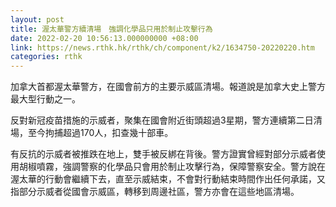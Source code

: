 ```yaml
---
layout: post
title: 渥太華警方續清場　強調化學品只用於制止攻擊行為
date: 2022-02-20 10:56:13.000000000 +08:00
link: https://news.rthk.hk/rthk/ch/component/k2/1634750-20220220.htm
categories: rthk
---
```


加拿大首都渥太華警方，在國會前方的主要示威區清場。報道說是加拿大史上警方最大型行動之一。

反對新冠疫苗措施的示威者，聚集在國會附近街頭超過3星期，警方連續第二日清場，至今拘捕超過170人，扣查幾十部車。

有反抗的示威者被推跌在地上，雙手被反綁在背後。警方證實曾經對部分示威者使用胡椒噴霧，強調警察的化學品只會用於制止攻擊行為，保障警察安全。警方說在渥太華的行動會繼續下去，直至示威結束，不會對行動結束時間作出任何承諾，又指部分示威者從國會示威區，轉移到周邊社區，警方亦會在這些地區清場。
